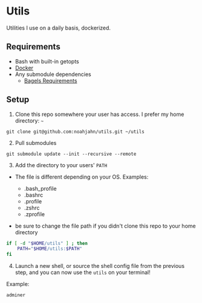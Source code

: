 # Utils

Utilities I use on a daily basis, dockerized.

## Requirements

- Bash with built-in getopts
- [Docker](https://docs.docker.com/get-docker/)
- Any submodule dependencies
  - [Bagels Requirements](https://github.com/noahjahn/bagels?tab=readme-ov-file#requirements)

## Setup

1. Clone this repo somewhere your user has access. I prefer my home directory: `~`

```shell
git clone git@github.com:noahjahn/utils.git ~/utils
```

2. Pull submodules

```shell
git submodule update --init --recursive --remote
```

3. Add the directory to your users' `PATH`

- The file is different depending on your OS. Examples:

  - .bash_profile
  - .bashrc
  - .profile
  - .zshrc
  - .zprofile

- be sure to change the file path if you didn't clone this repo to your home directory

```bash
if [ -d "$HOME/utils" ] ; then
    PATH="$HOME/utils:$PATH"
fi
```

4. Launch a new shell, or source the shell config file from the previous step, and you can now use the `utils` on your terminal!

Example:

```
adminer
```
